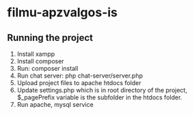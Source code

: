 # filmu-apzvalgos-is

## Running the project

1. Install xampp
2. Install composer
3. Run: composer install
4. Run chat server: php chat-server/server.php
5. Upload project files to apache htdocs folder
6. Update settings.php which is in root directory of the project, $\_pagePrefix variable is the subfolder in the htdocs folder.
7. Run apache, mysql service
